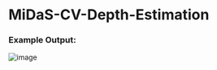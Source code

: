 # MiDaS-CV-Depth-Estimation

### Example Output:

![image](https://user-images.githubusercontent.com/87671757/217102950-e287fc77-59b9-40ef-8416-6177a051ca5d.png)
